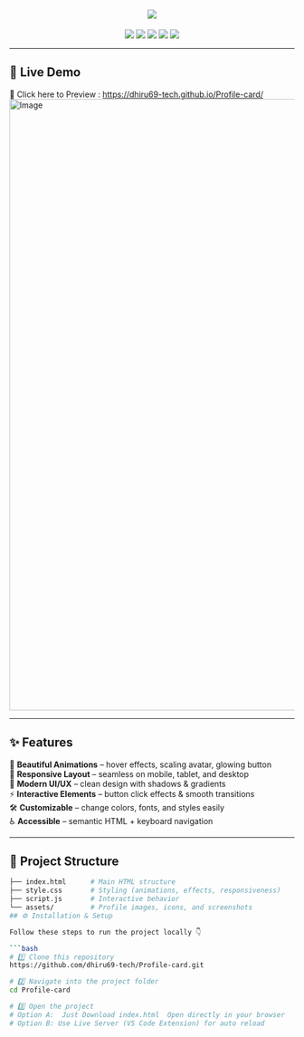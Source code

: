 <h1 align="center">
  <img src="https://readme-typing-svg.herokuapp.com?size=30&duration=3000&color=FF0080&center=true&vCenter=true&width=500&lines=✨+Responsive+Profile+Card+✨;Modern+UI+with+Animations;Clean,+Stylish+and+Responsive" />
</h1>

<p align="center">
  <img src="https://img.shields.io/badge/Responsive-Design-ff69b4?style=for-the-badge&logo=responsive&logoColor=white" />
  <img src="https://img.shields.io/badge/HTML5-orange?style=for-the-badge&logo=html5" />
  <img src="https://img.shields.io/badge/CSS3-blue?style=for-the-badge&logo=css3" />
  <img src="https://img.shields.io/badge/JavaScript-yellow?style=for-the-badge&logo=javascript" />
  <img src="https://img.shields.io/badge/License-MIT-green?style=for-the-badge" />
</p>

---

## 🚀 Live Demo  
🎥 Click here to  Preview : https://dhiru69-tech.github.io/Profile-card/
<img width="1920" height="1080" alt="Image" src="https://github.com/user-attachments/assets/16e39868-14fd-445b-b8f5-0dc0d9a53117" />

---

## ✨ Features  

🌈 **Beautiful Animations** – hover effects, scaling avatar, glowing button  
📱 **Responsive Layout** – seamless on mobile, tablet, and desktop  
🎨 **Modern UI/UX** – clean design with shadows & gradients  
⚡ **Interactive Elements** – button click effects & smooth transitions  
🛠 **Customizable** – change colors, fonts, and styles easily  
♿ **Accessible** – semantic HTML + keyboard navigation  

---

## 📂 Project Structure  

```bash
├── index.html      # Main HTML structure
├── style.css       # Styling (animations, effects, responsiveness)
├── script.js       # Interactive behavior
└── assets/         # Profile images, icons, and screenshots
## ⚙️ Installation & Setup  

Follow these steps to run the project locally 👇  

```bash
# 1️⃣ Clone this repository
https://github.com/dhiru69-tech/Profile-card.git

# 2️⃣ Navigate into the project folder
cd Profile-card

# 3️⃣ Open the project
# Option A:  Just Download index.html  Open directly in your browser
# Option B: Use Live Server (VS Code Extension) for auto reload
```
<p align="center">
  <img src="https://komarev.com/ghpvc/?username=dhiru69-tech&style=flat-square&color=blue" alt=""/>
</p>
